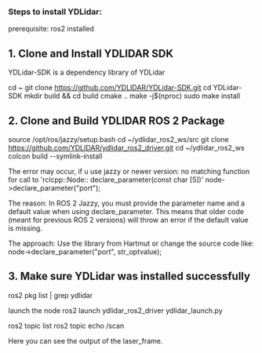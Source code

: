 ### Steps to install YDLidar:
prerequisite: ros2 installed

## 1. Clone and Install YDLIDAR SDK
YDLidar-SDK is a dependency library of YDLidar

cd ~
git clone https://github.com/YDLIDAR/YDLidar-SDK.git
cd YDLidar-SDK
mkdir build && cd build
cmake ..
make -j$(nproc)
sudo make install

## 2. Clone and Build YDLIDAR ROS 2 Package

source /opt/ros/jazzy/setup.bash
cd ~/ydlidar_ros2_ws/src
git clone https://github.com/YDLIDAR/ydlidar_ros2_driver.git
cd ~/ydlidar_ros2_ws
colcon build --symlink-install

The error may occur, if u use jazzy or newer version: 
no matching function for call to 'rclcpp::Node:: declare_parameter(const char [5])' node->declare_parameter("port");

The reason:
In ROS 2 Jazzy, you must provide the parameter name and a default value when using declare_parameter. This means that older code (meant for previous ROS 2 versions) will throw an error if the default value is missing.

The approach:
Use the library from Hartmut or change the source code like:
node->declare_parameter("port", str_optvalue);

## 3. Make sure YDLidar was installed successfully
ros2 pkg list | grep ydlidar

launch the node
ros2 launch ydlidar_ros2_driver ydlidar_launch.py

ros2 topic list
ros2 topic echo /scan

Here you can see the output of the laser_frame.

